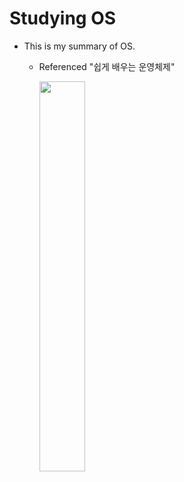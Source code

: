 # Studying OS

* This is my summary of OS.
  + Referenced "쉽게 배우는 운영체제"
  
    <img src = "https://www.hanbit.co.kr/data/books/B5471691739_l.jpg" width="40%">
